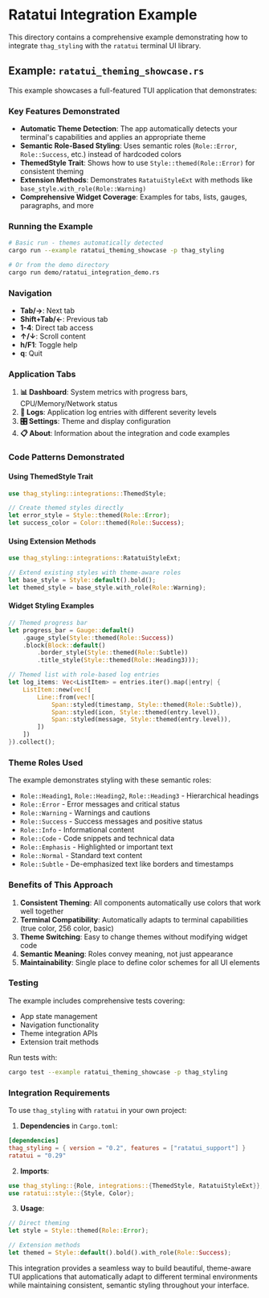 # Ratatui Integration Example

This directory contains a comprehensive example demonstrating how to integrate `thag_styling` with the `ratatui` terminal UI library.

## Example: `ratatui_theming_showcase.rs`

This example showcases a full-featured TUI application that demonstrates:

### Key Features Demonstrated

- **Automatic Theme Detection**: The app automatically detects your terminal's capabilities and applies an appropriate theme
- **Semantic Role-Based Styling**: Uses semantic roles (`Role::Error`, `Role::Success`, etc.) instead of hardcoded colors
- **ThemedStyle Trait**: Shows how to use `Style::themed(Role::Error)` for consistent theming
- **Extension Methods**: Demonstrates `RatatuiStyleExt` with methods like `base_style.with_role(Role::Warning)`
- **Comprehensive Widget Coverage**: Examples for tabs, lists, gauges, paragraphs, and more

### Running the Example

```bash
# Basic run - themes automatically detected
cargo run --example ratatui_theming_showcase -p thag_styling

# Or from the demo directory
cargo run demo/ratatui_integration_demo.rs
```

### Navigation

- **Tab/→**: Next tab
- **Shift+Tab/←**: Previous tab  
- **1-4**: Direct tab access
- **↑/↓**: Scroll content
- **h/F1**: Toggle help
- **q**: Quit

### Application Tabs

1. **📊 Dashboard**: System metrics with progress bars, CPU/Memory/Network status
2. **📝 Logs**: Application log entries with different severity levels
3. **🎛️ Settings**: Theme and display configuration
4. **📋 About**: Information about the integration and code examples

### Code Patterns Demonstrated

#### Using ThemedStyle Trait

```rust
use thag_styling::integrations::ThemedStyle;

// Create themed styles directly
let error_style = Style::themed(Role::Error);
let success_color = Color::themed(Role::Success);
```

#### Using Extension Methods

```rust
use thag_styling::integrations::RatatuiStyleExt;

// Extend existing styles with theme-aware roles
let base_style = Style::default().bold();
let themed_style = base_style.with_role(Role::Warning);
```

#### Widget Styling Examples

```rust
// Themed progress bar
let progress_bar = Gauge::default()
    .gauge_style(Style::themed(Role::Success))
    .block(Block::default()
        .border_style(Style::themed(Role::Subtle))
        .title_style(Style::themed(Role::Heading3)));

// Themed list with role-based log entries
let log_items: Vec<ListItem> = entries.iter().map(|entry| {
    ListItem::new(vec![
        Line::from(vec![
            Span::styled(timestamp, Style::themed(Role::Subtle)),
            Span::styled(icon, Style::themed(entry.level)),
            Span::styled(message, Style::themed(entry.level)),
        ])
    ])
}).collect();
```

### Theme Roles Used

The example demonstrates styling with these semantic roles:

- `Role::Heading1`, `Role::Heading2`, `Role::Heading3` - Hierarchical headings
- `Role::Error` - Error messages and critical status
- `Role::Warning` - Warnings and cautions
- `Role::Success` - Success messages and positive status
- `Role::Info` - Informational content
- `Role::Code` - Code snippets and technical data
- `Role::Emphasis` - Highlighted or important text
- `Role::Normal` - Standard text content
- `Role::Subtle` - De-emphasized text like borders and timestamps

### Benefits of This Approach

1. **Consistent Theming**: All components automatically use colors that work well together
2. **Terminal Compatibility**: Automatically adapts to terminal capabilities (true color, 256 color, basic)
3. **Theme Switching**: Easy to change themes without modifying widget code
4. **Semantic Meaning**: Roles convey meaning, not just appearance
5. **Maintainability**: Single place to define color schemes for all UI elements

### Testing

The example includes comprehensive tests covering:

- App state management
- Navigation functionality  
- Theme integration APIs
- Extension trait methods

Run tests with:
```bash
cargo test --example ratatui_theming_showcase -p thag_styling
```

### Integration Requirements

To use `thag_styling` with `ratatui` in your own project:

1. **Dependencies** in `Cargo.toml`:
```toml
[dependencies]
thag_styling = { version = "0.2", features = ["ratatui_support"] }
ratatui = "0.29"
```

2. **Imports**:
```rust
use thag_styling::{Role, integrations::{ThemedStyle, RatatuiStyleExt}};
use ratatui::style::{Style, Color};
```

3. **Usage**:
```rust
// Direct theming
let style = Style::themed(Role::Error);

// Extension methods
let themed = Style::default().bold().with_role(Role::Success);
```

This integration provides a seamless way to build beautiful, theme-aware TUI applications that automatically adapt to different terminal environments while maintaining consistent, semantic styling throughout your interface.
